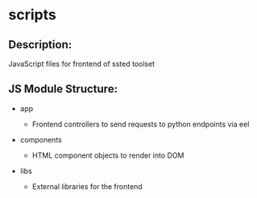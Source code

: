 # scripts

## Description:
JavaScript files for frontend of ssted toolset 

## JS Module Structure:
- app
    + Frontend controllers to send requests to python endpoints via eel

- components
    + HTML component objects to render into DOM

- libs
    + External libraries for the frontend



